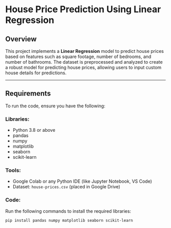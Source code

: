 
# House Price Prediction Using Linear Regression

## Overview
This project implements a **Linear Regression** model to predict house prices based on features such as square footage, number of bedrooms, and number of bathrooms. The dataset is preprocessed and analyzed to create a robust model for predicting house prices, allowing users to input custom house details for predictions.

---

## Requirements
To run the code, ensure you have the following:  

### Libraries:
- Python 3.8 or above
- pandas  
- numpy  
- matplotlib  
- seaborn  
- scikit-learn  

### Tools:
- Google Colab or any Python IDE (like Jupyter Notebook, VS Code)  
- Dataset: `house-prices.csv` (placed in Google Drive)

### Code:
Run the following commands to install the required libraries:
```bash
pip install pandas numpy matplotlib seaborn scikit-learn



